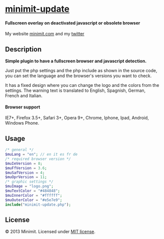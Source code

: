 # [minimit-update](http://www.minimit.com/projects/code/minimit-update-plugin)
#### Fullscreen overlay on deactivated javascript or obsolete browser

My website [minimit.com](http://www.minimit.com) and my [twitter](http://twitter.com/beaver82minimit)

Description
-------
**Simple plugin to have a fullscreen browser and javascript detection.**

Just put the php settings and the php include as shown in the source code, you can set the language and the browser's versions you want to check.

It has a fixed design where you can change the logo and the colors from the settings. The warning text is translated to English, Spagnish, German, French and Italian.

#### Browser support
IE7+, Firefox 3.5+, Safari 3+, Opera 9+, Chrome, Iphone, Ipad, Android, Windows Phone.

Usage
-------

``` php
/* general */
$muLang = "en"; // en it es fr de
/* required browser version */
$muIeVersion = 8;
$muFfVersion = 3.6;
$muSafVersion = 4;
$muOprVersion = 11;
/* graphic settings */
$muImage = "logo.png";
$muTextColor = "#484848";
$muInnerColor = "#ffffff";
$muOuterColor = "#e5e7e9";
include("minimit-update.php");
```

License
-------
© 2013 Minimit. Licensed under [MIT license](http://www.opensource.org/licenses/mit-license.php).

